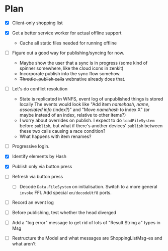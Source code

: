# Plan

* [X] Client-only shopping list
* [X] Get a better service worker for actual offline support
  - Cache all static files needed for running offline
* [ ] Figure out a good way for publishing/syncing for now.
  - Maybe show the user that a sync is in progress (some kind of spinner somewhere, like the cloud icons in zenkit)
  - Incorporate publish into the sync flow somehow.
  - ~~Throttle .publish calls~~ webnative already does that.
* [ ] Let's do conflict resolution
  - State is replicated in WNFS, event log of unpublished things is stored locally
    The events would look like "Add item *namehash*, *name*, *associated info* (index?)" and 
    "Move *namehash* to index X" (or maybe instead of an index, relative to other items?)
  - I worry about overrides on publish. I expect to do `loadFileSystem` before `publish`, but what if there's another devices' `publish` between these two calls causing a race condition?
  - What happens with item renames?
* [ ] Progressive login.

* [X] Identify elements by Hash
* [X] Publish only via button press
* [ ] Refresh via button press
  - [ ] Decode `Data.FileSystem` on initialisation. Switch to a more general `invoke` FFI. Add special `en/decodeUtf8` ports.
* [ ] Record an event log
* [ ] Before publishing, test whether the head diverged
* [ ] Add a "log error" message to get rid of lots of "Result String a" types in Msg
* [ ] Restructure the Model and what messages are ShoppingListMsg-es and what aren't